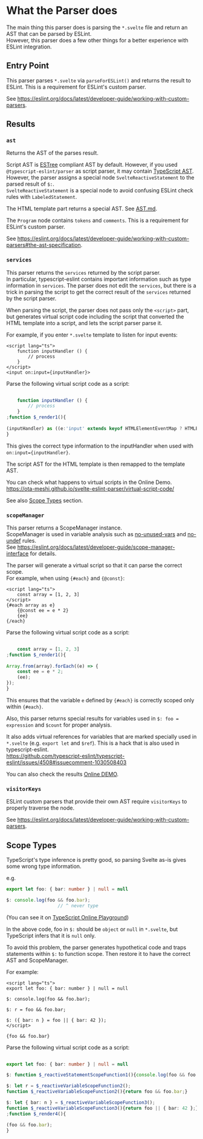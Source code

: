 # What the Parser does

The main thing this parser does is parsing the `*.svelte` file and return an AST that can be parsed by ESLint.  
However, this parser does a few other things for a better experience with ESLint integration.

## Entry Point

This parser parses `*.svelte` via `parseForESLint()` and returns the result to ESLint. This is a requirement for ESLint's custom parser.

See https://eslint.org/docs/latest/developer-guide/working-with-custom-parsers.

## Results

### `ast`

Returns the AST of the parses result.

Script AST is [ESTree] compliant AST by default. However, if you used `@typescript-eslint/parser` as script parser, it may contain [TypeScript AST](https://github.com/typescript-eslint/typescript-eslint/tree/main/packages/ast-spec).  
However, the parser assigns a special node `SvelteReactiveStatement` to the parsed result of `$:`.  
`SvelteReactiveStatement` is a special node to avoid confusing ESLint check rules with `LabeledStatement`.

[ESTree]: https://github.com/estree/estree

The HTML template part returns a special AST. See [AST.md](./AST.md).

The `Program` node contains `tokens` and `comments`. This is a requirement for ESLint's custom parser.

See https://eslint.org/docs/latest/developer-guide/working-with-custom-parsers#the-ast-specification.

### `services`

This parser returns the `services` returned by the script parser.  
In particular, typescript-eslint contains important information such as type information in `services`. The parser does not edit the `services`, but there is a trick in parsing the script to get the correct result of the `services` returned by the script parser.

When parsing the script, the parser does not pass only the `<script>` part, but generates virtual script code including the script that converted the HTML template into a script, and lets the script parser parse it.

For example, if you enter `*.svelte` template to listen for input events:

```svelte
<script lang="ts">
    function inputHandler () {
        // process
    }
</script>
<input on:input={inputHandler}>
```

Parse the following virtual script code as a script:

```ts
                  
    function inputHandler () {
        // process
    }
;function $_render1(){        
                               
(inputHandler) as ((e:'input' extends keyof HTMLElementEventMap ? HTMLElementEventMap['input'] : CustomEvent<any>) => void );
}
```

This gives the correct type information to the inputHandler when used with `on:input={inputHandler}`.

The script AST for the HTML template is then remapped to the template AST.

You can check what happens to virtual scripts in the Online Demo.  
https://ota-meshi.github.io/svelte-eslint-parser/virtual-script-code/

See also [Scope Types](#scope-types) section.

### `scopeManager`

This parser returns a ScopeManager instance.  
ScopeManager is used in variable analysis such as [no-unused-vars](https://eslint.org/docs/latest/rules/no-unused-vars) and [no-undef](https://eslint.org/docs/latest/rules/no-undef) rules.  
See https://eslint.org/docs/latest/developer-guide/scope-manager-interface for details.

The parser will generate a virtual script so that it can parse the correct scope.  
For example, when using `{#each}` and `{@const}`:

```svelte
<script lang="ts">
    const array = [1, 2, 3]
</script>
{#each array as e}
    {@const ee = e * 2}
    {ee}
{/each}
```

Parse the following virtual script code as a script:

```ts
                  
    const array = [1, 2, 3]
;function $_render1(){        
                  
Array.from(array).forEach((e) => {
    const ee = e * 2;
    (ee);
});
}
```

This ensures that the variable `e` defined by `{#each}` is correctly scoped only within `{#each}`.

Also, this parser returns special results for variables used in `$: foo = expression` and `$count` for proper analysis.

It also adds virtual references for variables that are marked specially used in `*.svelte` (e.g. `export let` and `$ref`). This is a hack that is also used in typescript-eslint.  
https://github.com/typescript-eslint/typescript-eslint/issues/4508#issuecomment-1030508403

You can also check the results [Online DEMO](https://ota-meshi.github.io/svelte-eslint-parser/scope/).

### `visitorKeys`

ESLint custom parsers that provide their own AST require `visitorKeys` to properly traverse the node.

See https://eslint.org/docs/latest/developer-guide/working-with-custom-parsers.

## Scope Types

TypeScript's type inference is pretty good, so parsing Svelte as-is gives some wrong type information.

e.g.

```ts
export let foo: { bar: number } | null = null

$: console.log(foo && foo.bar);
                   // ^ never type
```

(You can see it on [TypeScript Online Playground](https://www.typescriptlang.org/play?#code/KYDwDg9gTgLgBAG2PAZhCAuOBvOAjAQyiwDsBXAWz2CjgF84AfOchBOAXhbLYFgAoAQBIsAYwgkAzhCQA6BBADmACjQQ4AMg1w1swlACUAbgFwz5i5YsB6a3AB6LYADcacGAE8wwAUA))

In the above code, foo in `$:` should be `object` or `null` in `*.svelte`, but TypeScript infers that it is `null` only.

To avoid this problem, the parser generates hypothetical code and traps statements within `$:` to function scope.
Then restore it to have the correct AST and ScopeManager.

For example:

```svelte
<script lang="ts">
export let foo: { bar: number } | null = null

$: console.log(foo && foo.bar);

$: r = foo && foo.bar;

$: ({ bar: n } = foo || { bar: 42 });
</script>

{foo && foo.bar}
```

Parse the following virtual script code as a script:

```ts
                  
export let foo: { bar: number } | null = null

$: function $_reactiveStatementScopeFunction1(){console.log(foo && foo.bar);}

$: let r = $_reactiveVariableScopeFunction2();
function $_reactiveVariableScopeFunction2(){return foo && foo.bar;}

$: let { bar: n } = $_reactiveVariableScopeFunction3();
function $_reactiveVariableScopeFunction3(){return foo || { bar: 42 };}
;function $_render4(){        

(foo && foo.bar);
}
```
